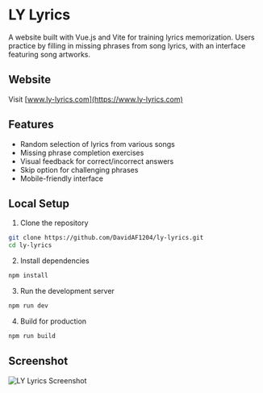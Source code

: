 # LY Lyrics

A website built with Vue.js and Vite for training lyrics memorization. Users practice by filling in missing phrases from song lyrics, with an interface featuring song artworks.

## Website
Visit [www.ly-lyrics.com](https://www.ly-lyrics.com)

## Features
- Random selection of lyrics from various songs
- Missing phrase completion exercises
- Visual feedback for correct/incorrect answers
- Skip option for challenging phrases
- Mobile-friendly interface

## Local Setup
1. Clone the repository
```bash
git clone https://github.com/DavidAF1204/ly-lyrics.git
cd ly-lyrics
```

2. Install dependencies
```bash
npm install
```

3. Run the development server
```bash
npm run dev
```

4. Build for production
```bash
npm run build
```

## Screenshot
![LY Lyrics Screenshot](https://i.imgur.com/J5Y7YeZ.png)
